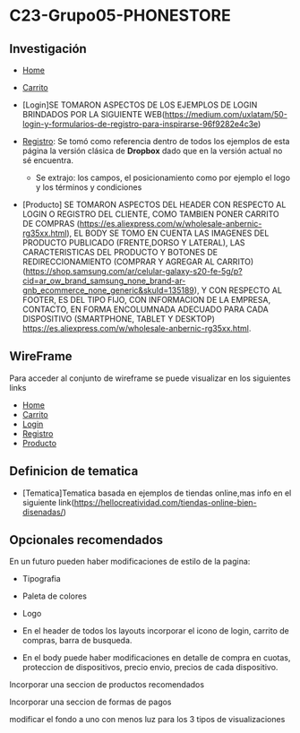 # C23-Grupo05-PHONESTORE

## Investigación
* [Home](https://ferbi.com.ar/)
* [Carrito](https://www.fravega.com/checkout/#/cart)
* [Login]SE TOMARON ASPECTOS DE LOS EJEMPLOS DE LOGIN BRINDADOS POR LA SIGUIENTE WEB(https://medium.com/uxlatam/50-login-y-formularios-de-registro-para-inspirarse-96f9282e4c3e)

* [Registro](https://blog.hubspot.es/marketing/ejemplos-formularios): Se tomó como referencia dentro de todos los ejemplos de esta página la versión clásica de __Dropbox__ dado que en la versión actual no sé encuentra. 
    - Se extrajo: los campos, el posicionamiento como por ejemplo el logo y los términos y condiciones
* [Producto] SE TOMARON ASPECTOS DEL HEADER CON RESPECTO AL LOGIN O REGISTRO DEL CLIENTE, COMO TAMBIEN PONER CARRITO DE COMPRAS (https://es.aliexpress.com/w/wholesale-anbernic-rg35xx.html), EL BODY SE TOMO EN CUENTA LAS IMAGENES DEL PRODUCTO PUBLICADO (FRENTE,DORSO Y LATERAL), LAS CARACTERISTICAS DEL PRODUCTO Y BOTONES DE REDIRECCIONAMIENTO (COMPRAR Y AGREGAR AL CARRITO) (https://shop.samsung.com/ar/celular-galaxy-s20-fe-5g/p?cid=ar_ow_brand_samsung_none_brand-ar-gnb_ecommerce_none_generic&skuId=135189), Y CON RESPECTO AL FOOTER, ES DEL TIPO FIJO, CON INFORMACION DE LA EMPRESA, CONTACTO, EN FORMA ENCOLUMNADA ADECUADO PARA CADA DISPOSITIVO (SMARTPHONE, TABLET Y DESKTOP) https://es.aliexpress.com/w/wholesale-anbernic-rg35xx.html.

## WireFrame

Para acceder al conjunto de wireframe se puede visualizar en los siguientes links

* [Home](https://www.figma.com/file/2IRtHUWW107dHuPSA2daLO/Untitled?type=design&node-id=0-1&mode=design&t=YWToEU6L8deYAORB-0)
* [Carrito](https://www.figma.com/file/tfgepkngTMwvHsI09vUUGz/Carrito-de-Compras?type=design&node-id=16-67&mode=design&t=OkTaDg1csGgWgySZ-0)
* [Login](https://www.figma.com/file/RVAedxhAeFxGYHqSNwf2es/Login-Responsive?type=design&node-id=0%3A1&mode=design&t=dFDcMa3FtXDmQ9nG-1)
* [Registro](https://www.figma.com/file/mthN1mJAkOWA5w4VKPc1TK/Formulario-de-Registro?type=design&mode=design)
* [Producto](https://www.figma.com/file/b8PAtbheEVaKMwQJ2Pcegn/detalledeproducto?type=design&node-id=0-1&mode=design&t=4C9fUn9I86Mg8DkN-0)

## Definicion de tematica

* [Tematica]Tematica basada en ejemplos de tiendas online,mas info en el siguiente link(https://hellocreatividad.com/tiendas-online-bien-disenadas/)

## Opcionales recomendados
En un futuro pueden haber modificaciones de estilo de la pagina:

* Tipografia

* Paleta de colores

* Logo

* En el header de todos los layouts incorporar el icono de login, carrito de compras, barra de busqueda.

* En el body puede haber modificaciones en detalle de compra en cuotas, proteccion de dispositivos, precio envio, precios de cada dispositivo.


Incorporar una seccion de productos recomendados

Incorporar una seccion de formas de pagos 

modificar el fondo a uno con menos luz para los 3 tipos de visualizaciones 
